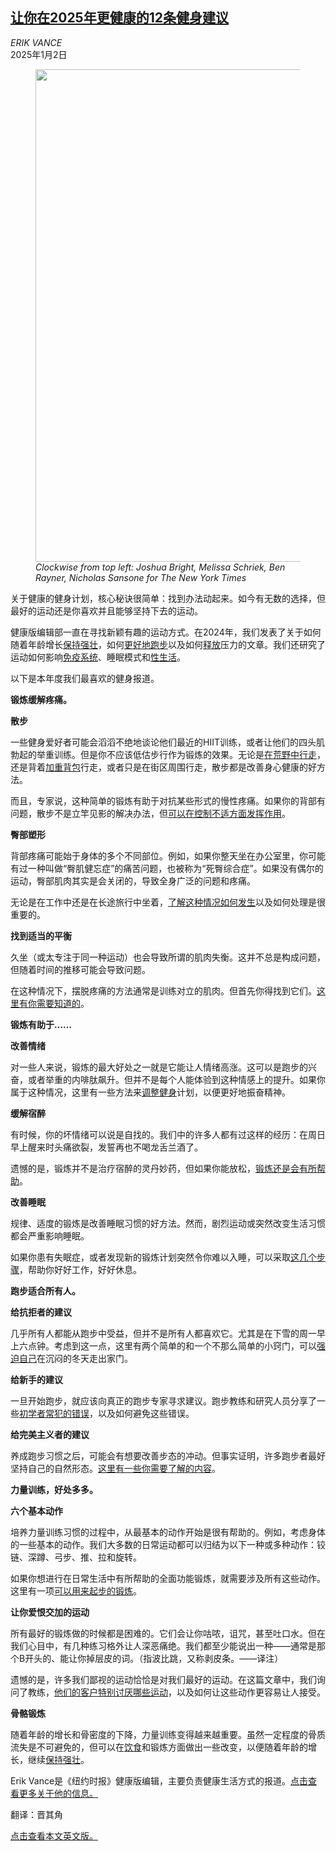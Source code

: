 <!--1735807022000-->
[让你在2025年更健康的12条健身建议](https://cn.nytimes.com/health/20250102/best-workouts-fitness-2025/)
------

<address>ERIK VANCE</address><time pudate="2025-01-02 04:03:28" datetime="2025-01-02 04:03:28">2025年1月2日</time><figure><img src="https://images.weserv.nl/?url=static01.nyt.com/images/2025/01/02/chinese/c02well-fitness-horizontal/c02well-fitness-horizontal-master1050.jpg" width="1050" height="788"><figcaption> <cite>Clockwise from top left: Joshua Bright, Melissa Schriek, Ben Rayner, Nicholas Sansone for The New York Times</cite></figcaption></figure><section><p>关于健康的健身计划，核心秘诀很简单：找到办法动起来。如今有无数的选择，但最好的运动还是你喜欢并且能够坚持下去的运动。</p><p>健康版编辑部一直在寻找新颖有趣的运动方式。在2024年，我们发表了关于如何随着年龄增长<a href="https://www.nytimes.com/2024/01/22/well/move/power-strength-aging-workout.html">保持强壮</a>，如何<a href="https://www.nytimes.com/2024/08/14/well/move/marathon-training-tips.html">更好地跑步</a>以及如何<a href="https://www.nytimes.com/2024/10/09/well/move/short-stress-relief-workout.html" title="Link: https://www.nytimes.com/2024/10/09/well/move/short-stress-relief-workout.html">释放</a>压力的文章。我们还研究了运动如何影响<a href="https://www.nytimes.com/2024/10/02/well/move/exercise-sick-illness.html" title="Link: https://www.nytimes.com/2024/10/02/well/move/exercise-sick-illness.html">免疫系统</a>、睡眠模式和<a href="https://www.nytimes.com/2024/04/27/well/move/sex-exercises-improve-performance.html">性生活</a>。</p><p>以下是本年度我们最喜欢的健身报道。</p><p><b>锻炼缓解疼痛。</b></p><p><b>散步</b></p><p>一些健身爱好者可能会滔滔不绝地谈论他们最近的HIIT训练，或者让他们的四头肌勃起的举重训练。但是你不应该低估步行作为锻炼的效果。无论是<a href="https://www.nytimes.com/2023/05/24/well/move/hiking-guide-beginners.html">在荒野中行走</a>，还是背着<a href="https://www.nytimes.com/2023/10/11/well/move/full-body-workout-backpack.html">加重背包</a>行走，或者只是在街区周围行走，散步都是改善身心健康的好方法。</p><p>而且，专家说，这种简单的锻炼有助于对抗某些形式的慢性疼痛。如果你的背部有问题，散步不是立竿见影的解决办法，但<a href="https://www.nytimes.com/2024/06/20/well/move/walking-lower-back-pain.html">可以在控制不适方面发挥作用</a>。</p><p><b>臀部塑形</b></p><p>背部疼痛可能始于身体的多个不同部位。例如，如果你整天坐在办公室里，你可能有过一种叫做“臀肌健忘症”的痛苦问题，也被称为“死臀综合症”。如果没有偶尔的运动，臀部肌肉其实是会关闭的，导致全身广泛的问题和疼痛。</p><p>无论是在工作中还是在长途旅行中坐着，<a href="https://www.nytimes.com/2024/09/04/well/move/dead-butt-syndrome-gluteal-amnesia.html">了解这种情况如何发生</a>以及如何处理是很重要的。</p><p><b>找到适当的平衡</b></p><p>久坐（或太专注于同一种运动）也会导致所谓的肌肉失衡。这并不总是构成问题，但随着时间的推移可能会导致问题。</p><p>在这种情况下，摆脱疼痛的方法通常是训练对立的肌肉。但首先你得找到它们。<a href="https://www.nytimes.com/2024/10/14/well/move/muscle-imbalance-pain-symptoms.html">这里有你需要知道的</a>。</p><p><b>锻炼有助于……</b></p><p><b>改善情绪</b></p><p>对一些人来说，锻炼的最大好处之一就是它能让人情绪高涨。这可以是跑步的兴奋，或者举重的内啡肽飙升。但并不是每个人能体验到这种情感上的提升。如果你属于这种情况，这里有一些方法来<a href="https://www.nytimes.com/2024/07/30/well/move/exercise-boost-mood.html">调整健身</a>计划，以便更好地振奋精神。</p><p><b>缓解宿醉</b></p><p>有时候，你的坏情绪可以说是自找的。我们中的许多人都有过这样的经历：在周日早上醒来时头痛欲裂，发誓再也不喝龙舌兰酒了。</p><p>遗憾的是，锻炼并不是治疗宿醉的灵丹妙药，但如果你能放松，<a href="https://www.nytimes.com/2024/11/29/well/move/hangover-exercise-workout.html">锻炼还是会有所帮助</a>。</p><p><b>改善睡眠</b></p><p>规律、适度的锻炼是改善睡眠习惯的好方法。然而，剧烈运动或突然改变生活习惯都会严重影响睡眠。</p><p>如果你患有失眠症，或者发现新的锻炼计划突然令你难以入睡，可以采取<a href="https://www.nytimes.com/2024/12/02/well/move/how-to-exercise-for-better-sleep.html" title="Link: https://www.nytimes.com/2024/12/02/well/move/how-to-exercise-for-better-sleep.html">这几个步骤</a>，帮助你好好工作，好好休息。</p><p><b>跑步适合所有人。</b></p><p><b>给抗拒者的建议</b></p><p>几乎所有人都能从跑步中受益，但并不是所有人都喜欢它。尤其是在下雪的周一早上六点钟。考虑到这一点，这里有两个简单的和一个不那么简单的小窍门，可以<a href="https://www.nytimes.com/2024/04/08/well/move/how-to-like-running.html">强迫自己</a>在沉闷的冬天走出家门。</p><p><b>给新手的建议</b></p><p>一旦开始跑步，就应该向真正的跑步专家寻求建议。跑步教练和研究人员分享了一些<a href="https://www.nytimes.com/2024/09/05/well/move/beginner-runner-mistakes-tips.html">初学者常犯的错误</a>，以及如何避免这些错误。</p><p><b>给完美主义者的建议</b></p><p>养成跑步习惯之后，可能会有想要改善步态的冲动。但事实证明，许多跑步者最好坚持自己的自然形态。<a href="https://www.nytimes.com/2024/12/09/well/move/running-form-fitness.html" title="Link: https://www.nytimes.com/2024/12/09/well/move/running-form-fitness.html">这里有一些你需要了解的内容</a>。</p><p><b>力量训练，好处多多。</b></p><p><b>六个基本动作</b></p><p>培养力量训练习惯的过程中，从最基本的动作开始是很有帮助的。例如，考虑身体的一些基本的动作。我们大多数的日常运动都可以归结为以下一种或多种动作：铰链、深蹲、弓步、推、拉和旋转。</p><p>如果你想进行在日常生活中有所帮助的全面功能锻炼，就需要涉及所有这些动作。这里有一项<a href="https://www.nytimes.com/2024/08/28/well/move/range-of-motion-exercises.html">可以用来起步的锻炼</a>。</p><p><b>让你爱恨交加的运动</b></p><p>所有最好的锻炼做的时候都是困难的。它们会让你咕哝，诅咒，甚至吐口水。但在我们心目中，有几种练习格外让人深恶痛绝。我们都至少能说出一种——通常是那个B开头的、能让你掉层皮的词。（指波比跳，又称剥皮条。——译注）</p><p>遗憾的是，许多我们鄙视的运动恰恰是对我们最好的运动。在这篇文章中，我们询问了教练，<a href="https://www.nytimes.com/2024/03/06/well/move/least-favorite-exercises.html" title="Link: https://www.nytimes.com/2024/03/06/well/move/least-favorite-exercises.html">他们的客户特别讨厌哪些运动</a>，以及如何让这些动作更容易让人接受。</p><p><b>骨骼锻炼</b></p><p>随着年龄的增长和骨密度的下降，力量训练变得越来越重要。虽然一定程度的骨质流失是不可避免的，但可以在<a href="https://www.nytimes.com/2024/07/22/well/eat/bones-strength-calcium-vitamin-d.html">饮食</a>和锻炼方面做出一些改变，以便随着年龄的增长，继续<a href="https://www.nytimes.com/2024/06/05/well/move/bone-building-workout.html" title="Link: https://www.nytimes.com/2024/06/05/well/move/bone-building-workout.html">保持强壮</a>。</p></section><footer><p>Erik Vance是《纽约时报》健康版编辑，主要负责健康生活方式的报道。<a rel="nofollow" target="_blank" href="https://www.nytimes.com/by/erik-vance">点击查看更多关于他的信息。</a></p><p>翻译：晋其角</p><p><a rel="nofollow" target="_blank" href="https://www.nytimes.com/2024/12/27/well/move/best-workouts-fitness-2025.html">点击查看本文英文版。</a></p></footer>

